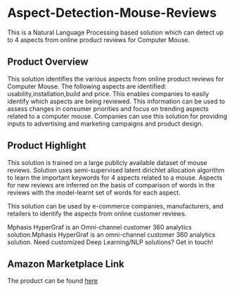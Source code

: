# Aspect-Detection-Mouse-Reviews
This is a Natural Language Processing based solution which can detect up to 4 aspects from online product reviews for Computer Mouse.

## Product Overview

This solution identifies the various aspects from online product reviews for Computer Mouse. The following aspects are identified: usability,installation,build and price. This enables companies to easily identify which aspects are being reviewed. This information can be used to assess changes in consumer priorities and focus on trending aspects related to a computer mouse. Companies can use this solution for providing inputs to advertising and marketing campaigns and product design.

## Product Highlight
This solution is trained on a large publicly available dataset of mouse reviews. Solution uses semi-supervised latent dirichlet allocation algorithm to learn the important keywords for 4 aspects related to a mouse. Aspects for new reviews are inferred on the basis of comparison of words in the reviews with the model-learnt set of words for each aspect.

This solution can be used by e-commerce companies, manufacturers, and retailers to identify the aspects from online customer reviews.

Mphasis HyperGraf is an Omni-channel customer 360 analytics solution.Mphasis HyperGraf is an omni-channel customer 360 analytics solution. Need customized Deep Learning/NLP solutions? Get in touch!

## Amazon Marketplace Link
The product can be found [here](https://aws.amazon.com/marketplace/)



